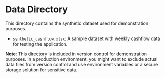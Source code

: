 # Data Directory

This directory contains the synthetic dataset used for demonstration purposes.

- `synthetic_cashflow.xlsx`: A sample dataset with weekly cashflow data for testing the application.

**Note**: This directory is included in version control for demonstration purposes. In a production environment, you might want to exclude actual data files from version control and use environment variables or a secure storage solution for sensitive data.
